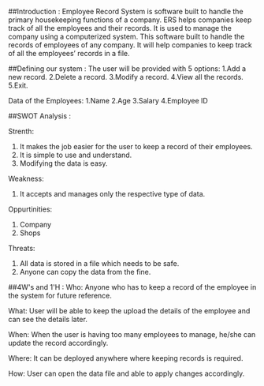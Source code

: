 ##Introduction :
Employee Record System is software built to handle the primary housekeeping functions of a company. ERS helps companies keep track of all the employees and their records. It is used to manage the company using a computerized system. This software built to handle the records of employees of any company. It will help companies to keep track of all the employees’ records in a file.


##Defining our system :
The user will be provided with 5 options:
1.Add a new record.
2.Delete a record.
3.Modify a record.
4.View all the records.
5.Exit.

Data of the Employees:
1.Name
2.Age
3.Salary
4.Employee ID


##SWOT Analysis :

Strenth:
1. It makes the job easier for the user to keep a record of their employees.
2. It is simple to use and understand.
3. Modifying the data is easy.

Weakness:
1. It accepts and manages only the respective type of data.

Oppurtinities:
1. Company
2. Shops

Threats:
1. All data is stored in a file which needs to be safe.
2. Anyone can copy the data from the fine.


##4W's and 1'H :
Who:
Anyone who has to keep a record of the employee in the system for future reference.

What:
User will be able to keep the upload the details of the employee and can see the details later.

When:
When the user is having too many employees to manage, he/she can update the record accordingly.

Where:
It can be deployed anywhere where keeping records is required.

How:
User can open the data file and able to apply changes accordingly.



